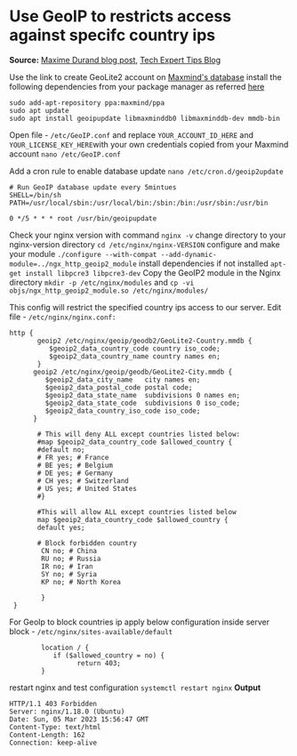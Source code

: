 
# Use GeoIP to restricts access against specifc country ips
**Source:** [Maxime Durand blog post](https://medium.com/@maxime.durand.54/add-the-geoip2-module-to-nginx-f0b56e015763), [Tech Expert Tips Blog](https://techexpert.tips/nginx/nginx-blocking-access-from-country/)

Use the link to create GeoLite2 account on [Maxmind's database](https://dev.maxmind.com/geoip/geolite2-free-geolocation-data)
install the following dependencies from your package manager as referred [here]( https://github.com/treebright/kenneth#gravitons-geoip-setup)
```
sudo add-apt-repository ppa:maxmind/ppa
sudo apt update
sudo apt install geoipupdate libmaxminddb0 libmaxminddb-dev mmdb-bin
```
Open file - `/etc/GeoIP.conf` and replace `YOUR_ACCOUNT_ID_HERE` and `YOUR_LICENSE_KEY_HERE`with your own credentials copied from your Maxmind account
`nano /etc/GeoIP.conf`

Add a cron rule to enable database update `nano /etc/cron.d/geoip2update`
```
# Run GeoIP database update every 5mintues
SHELL=/bin/sh
PATH=/usr/local/sbin:/usr/local/bin:/sbin:/bin:/usr/sbin:/usr/bin

0 */5 * * * root /usr/bin/geoipupdate
```
Check your nginx version with command  `nginx -v`
change directory to your nginx-version directory `cd /etc/nginx/nginx-VERSION`
configure and make your module `./configure --with-compat --add-dynamic-module=../ngx_http_geoip2_module`
install dependencies if not installed `apt-get install libpcre3 libpcre3-dev`
Copy the GeoIP2 module in the Nginx directory  `mkdir -p /etc/nginx/modules` and `cp -vi objs/ngx_http_geoip2_module.so /etc/nginx/modules/`

This config will restrict the specified country ips access to our server. Edit file -  `/etc/nginx/nginx.conf:`
```
http {
       geoip2 /etc/nginx/geoip/geodb2/GeoLite2-Country.mmdb {
          $geoip2_data_country_code country iso_code;
          $geoip2_data_country_name country names en;
       }
      geoip2 /etc/nginx/geoip/geodb/GeoLite2-City.mmdb {
         $geoip2_data_city_name   city names en;
         $geoip2_data_postal_code postal code;
         $geoip2_data_state_name  subdivisions 0 names en;
         $geoip2_data_state_code  subdivisions 0 iso_code;
         $geoip2_data_country_iso_code iso_code;
      }

       # This will deny ALL except countries listed below:
       #map $geoip2_data_country_code $allowed_country {
       #default no;
       # FR yes; # France
       # BE yes; # Belgium
       # DE yes; # Germany
       # CH yes; # Switzerland
       # US yes; # United States
       #}

       #This will allow ALL except countries listed below
       map $geoip2_data_country_code $allowed_country {
       default yes;

       # Block forbidden country
        CN no; # China
        RU no; # Russia
        IR no; # Iran
        SY no; # Syria
        KP no; # North Korea

        }
 }
 ```
For GeoIp to block countries ip apply below configuration inside server block - `/etc/nginx/sites-available/default`
```
        location / {
           if ($allowed_country = no) {
                 return 403;
        }
```
restart nginx and test configuration `systemctl restart nginx`
**Output**
```
HTTP/1.1 403 Forbidden
Server: nginx/1.18.0 (Ubuntu)
Date: Sun, 05 Mar 2023 15:56:47 GMT
Content-Type: text/html
Content-Length: 162
Connection: keep-alive
```